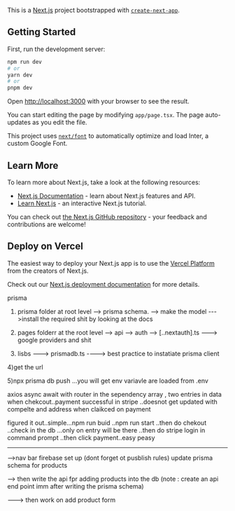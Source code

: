This is a [Next.js](https://nextjs.org/) project bootstrapped with [`create-next-app`](https://github.com/vercel/next.js/tree/canary/packages/create-next-app).

## Getting Started

First, run the development server:

```bash
npm run dev
# or
yarn dev
# or
pnpm dev
```

Open [http://localhost:3000](http://localhost:3000) with your browser to see the result.

You can start editing the page by modifying `app/page.tsx`. The page auto-updates as you edit the file.

This project uses [`next/font`](https://nextjs.org/docs/basic-features/font-optimization) to automatically optimize and load Inter, a custom Google Font.

## Learn More

To learn more about Next.js, take a look at the following resources:

- [Next.js Documentation](https://nextjs.org/docs) - learn about Next.js features and API.
- [Learn Next.js](https://nextjs.org/learn) - an interactive Next.js tutorial.

You can check out [the Next.js GitHub repository](https://github.com/vercel/next.js/) - your feedback and contributions are welcome!

## Deploy on Vercel

The easiest way to deploy your Next.js app is to use the [Vercel Platform](https://vercel.com/new?utm_medium=default-template&filter=next.js&utm_source=create-next-app&utm_campaign=create-next-app-readme) from the creators of Next.js.

Check out our [Next.js deployment documentation](https://nextjs.org/docs/deployment) for more details.



prisma 

1) prisma folder at root level --> prisma schema. --> make the model --->install the required shit by looking at the docs

2) pages folderr at the root level --> api --> auth --> [..nextauth].ts ---> google providers and shit

3) lisbs ---> prismadb.ts ----> best practice to instatiate prisma client

4)get the url

5)npx prisma db push ...you will get env variavle are loaded from .env



axios async await with router in the sependency array , two entries in data when chekcout..payment successful in stripe ..doesnot get updated with compelte and address when claikced on payment


figured it out..simple...npm run buid ..npm run start ..then do chekout ..check in the db ...only on entry will be there ..then do stripe login in command prompt ..then click payment..easy peasy


-----------------------------

-->nav bar 
firebase set up (dont forget ot pusblish rules)
update prisma schema for products

--> then write the api fpr adding products into the db (note : create an api end point imm after writing the prisma schema)


---> then work on add product form
